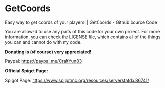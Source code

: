 # GetCoords
Easy way to get coords of  your players! | GetCoords - Github Source Code

You are allowed to use any parts of this code for your own project. For more information, you can check the LICENSE file, which contains all of the things you can and cannot do with my code.

**Donating is (of course) very appreciated!**

Paypal: https://paypal.me/CraftYun83

**Official Spigot Page:**

Spigot Page: https://www.spigotmc.org/resources/serverstatdb.86741/
